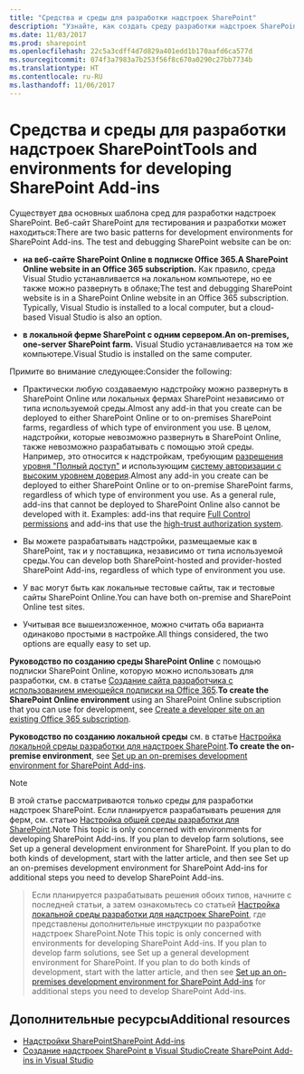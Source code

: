 ```yaml
---
title: "Средства и среды для разработки надстроек SharePoint"
description: "Узнайте, как создать среду разработки надстроек SharePoint на сайте SharePoint Online или в локальной ферме."
ms.date: 11/03/2017
ms.prod: sharepoint
ms.openlocfilehash: 22c5a3cdff4d7d829a401edd1b170aafd6ca577d
ms.sourcegitcommit: 074f3a7983a7b253f56f8c670a0290c27bb7734b
ms.translationtype: HT
ms.contentlocale: ru-RU
ms.lasthandoff: 11/06/2017
---
```

# <a name="tools-and-environments-for-developing-sharepoint-add-ins"></a><span data-ttu-id="ecbf1-103">Средства и среды для разработки надстроек SharePoint</span><span class="sxs-lookup"><span data-stu-id="ecbf1-103">Tools and environments for developing SharePoint Add-ins</span></span>

<span data-ttu-id="ecbf1-104">Существует два основных шаблона сред для разработки надстроек SharePoint. Веб-сайт SharePoint для тестирования и разработки может находиться:</span><span class="sxs-lookup"><span data-stu-id="ecbf1-104">There are two basic patterns for development environments for SharePoint Add-ins. The test and debugging SharePoint website can be on:</span></span>

-  <span data-ttu-id="ecbf1-105">**на веб-сайте SharePoint Online в подписке Office 365.**</span><span class="sxs-lookup"><span data-stu-id="ecbf1-105">**A SharePoint Online website in an Office 365 subscription.**</span></span> <span data-ttu-id="ecbf1-106">Как правило, среда Visual Studio устанавливается на локальном компьютере, но ее также можно развернуть в облаке;</span><span class="sxs-lookup"><span data-stu-id="ecbf1-106">The test and debugging SharePoint website is in a SharePoint Online website in an Office 365 subscription. Typically, Visual Studio is installed to a local computer, but a cloud-based Visual Studio is also an option.</span></span>

-  <span data-ttu-id="ecbf1-107">**в локальной ферме SharePoint с одним сервером.**</span><span class="sxs-lookup"><span data-stu-id="ecbf1-107">**An on-premises, one-server SharePoint farm.**</span></span> <span data-ttu-id="ecbf1-108">Visual Studio устанавливается на том же компьютере.</span><span class="sxs-lookup"><span data-stu-id="ecbf1-108">Visual Studio is installed on the same computer.</span></span>
 
<span data-ttu-id="ecbf1-109">Примите во внимание следующее:</span><span class="sxs-lookup"><span data-stu-id="ecbf1-109">Consider the following:</span></span>

- <span data-ttu-id="ecbf1-110">Практически любую создаваемую надстройку можно развернуть в SharePoint Online или локальных фермах SharePoint независимо от типа используемой среды.</span><span class="sxs-lookup"><span data-stu-id="ecbf1-110">Almost any add-in that you create can be deployed to either SharePoint Online or to on-premises SharePoint farms, regardless of which type of environment you use.</span></span> <span data-ttu-id="ecbf1-111">В целом, надстройки, которые невозможно развернуть в SharePoint Online, также невозможно разрабатывать с помощью этой среды. Например, это относится к надстройкам, требующим [разрешения уровня "Полный доступ"](add-in-permissions-in-sharepoint.md) и использующим [систему авторизации с высоким уровнем доверия](creating-sharepoint-add-ins-that-use-high-trust-authorization.md).</span><span class="sxs-lookup"><span data-stu-id="ecbf1-111">Almost any add-in you create can be deployed to either SharePoint Online or to on-premise SharePoint farms, regardless of which type of environment you use. As a general rule, add-ins that cannot be deployed to SharePoint Online also cannot be developed with it. Examples: add-ins that require  [Full Control permissions](add-in-permissions-in-sharepoint.md) and add-ins that use the [high-trust authorization system](creating-sharepoint-add-ins-that-use-high-trust-authorization.md).</span></span>

- <span data-ttu-id="ecbf1-112">Вы можете разрабатывать надстройки, размещаемые как в SharePoint, так и у поставщика, независимо от типа используемой среды.</span><span class="sxs-lookup"><span data-stu-id="ecbf1-112">You can develop both SharePoint-hosted and provider-hosted SharePoint Add-ins, regardless of which type of environment you use.</span></span>

- <span data-ttu-id="ecbf1-113">У вас могут быть как локальные тестовые сайты, так и тестовые сайты SharePoint Online.</span><span class="sxs-lookup"><span data-stu-id="ecbf1-113">You can have both on-premise and SharePoint Online test sites.</span></span>

- <span data-ttu-id="ecbf1-114">Учитывая все вышеизложенное, можно считать оба варианта одинаково простыми в настройке.</span><span class="sxs-lookup"><span data-stu-id="ecbf1-114">All things considered, the two options are equally easy to set up.</span></span>
    
<span data-ttu-id="ecbf1-115">**Руководство по созданию среды SharePoint Online** с помощью подписки SharePoint Online, которую можно использовать для разработки, см. в статье [Создание сайта разработчика с использованием имеющейся подписки на Office 365](create-a-developer-site-on-an-existing-office-365-subscription.md).</span><span class="sxs-lookup"><span data-stu-id="ecbf1-115">**To create the SharePoint Online environment** using an SharePoint Online subscription that you can use for development, see [Create a developer site on an existing Office 365 subscription](create-a-developer-site-on-an-existing-office-365-subscription.md).</span></span>
 
<span data-ttu-id="ecbf1-116">**Руководство по созданию локальной среды** см. в статье [Настройка локальной среды разработки для надстроек SharePoint](set-up-an-on-premises-development-environment-for-sharepoint-add-ins.md).</span><span class="sxs-lookup"><span data-stu-id="ecbf1-116">**To create the on-premise environment**, see [Set up an on-premises development environment for SharePoint Add-ins](set-up-an-on-premises-development-environment-for-sharepoint-add-ins.md).</span></span>
 
> [!NOTE]
> <span data-ttu-id="ecbf1-117">В этой статье рассматриваются только среды для разработки надстроек SharePoint. Если планируется разрабатывать решения для ферм, см. статью [Настройка общей среды разработки для SharePoint](http://msdn.microsoft.com/library/08e4e4e1-d960-43fa-85df-f3c279ed6927%28Office.15%29.aspx).</span><span class="sxs-lookup"><span data-stu-id="ecbf1-117">Note  This topic is only concerned with environments for developing SharePoint Add-ins. If you plan to develop farm solutions, see  Set up a general development environment for SharePoint. If you plan to do both kinds of development, start with the latter article, and then see  Set up an on-premises development environment for SharePoint Add-ins for additional steps you need to develop SharePoint Add-ins.</span></span> 

> <span data-ttu-id="ecbf1-118">Если планируется разрабатывать решения обоих типов, начните с последней статьи, а затем ознакомьтесь со статьей [Настройка локальной среды разработки для надстроек SharePoint](set-up-an-on-premises-development-environment-for-sharepoint-add-ins.md), где представлены дополнительные инструкции по разработке надстроек SharePoint.</span><span class="sxs-lookup"><span data-stu-id="ecbf1-118">Note  This topic is only concerned with environments for developing SharePoint Add-ins. If you plan to develop farm solutions, see  Set up a general development environment for SharePoint. If you plan to do both kinds of development, start with the latter article, and then see  [Set up an on-premises development environment for SharePoint Add-ins](set-up-an-on-premises-development-environment-for-sharepoint-add-ins.md) for additional steps you need to develop SharePoint Add-ins.</span></span>


## <a name="additional-resources"></a><span data-ttu-id="ecbf1-119">Дополнительные ресурсы</span><span class="sxs-lookup"><span data-stu-id="ecbf1-119">Additional resources</span></span>
<span data-ttu-id="ecbf1-120"><a name="bk_addresources"> </a></span><span class="sxs-lookup"><span data-stu-id="ecbf1-120"></span></span>

- [<span data-ttu-id="ecbf1-121">Надстройки SharePoint</span><span class="sxs-lookup"><span data-stu-id="ecbf1-121">SharePoint Add-ins</span></span>](sharepoint-add-ins.md)
- [<span data-ttu-id="ecbf1-122">Создание надстроек SharePoint в Visual Studio</span><span class="sxs-lookup"><span data-stu-id="ecbf1-122">Create SharePoint Add-ins in Visual Studio</span></span>](create-sharepoint-add-ins-in-visual-studio.md)
    
 

